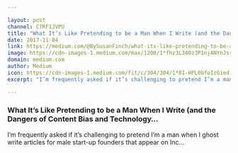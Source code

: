 ```yaml
---

layout: post
channel: C7RF1JVPU
title: "What It’s Like Pretending to be a Man When I Write (and the Dangers of Content Bias and Technology…"
date: 2017-11-04
link: https://medium.com/@BySusanFinch/what-its-like-pretending-to-be-a-man-when-i-write-and-the-dangers-of-content-bias-and-technology-89cdd540c8f1?source=rss------machine_learning-5
image: https://cdn-images-1.medium.com/max/1200/1*fhz3L38Oz3P1njANYnJsrA.png
domain: medium.com
author: Medium
icon: https://cdn-images-1.medium.com/fit/c/304/304/1*8I-HPL0bfoIzGied-dzOvA.png
excerpt: "I’m frequently asked if it’s challenging to pretend I’m a man when I ghost write articles for male start-up founders that appear on Inc…"

---
```


### What It’s Like Pretending to be a Man When I Write (and the Dangers of Content Bias and Technology…

I’m frequently asked if it’s challenging to pretend I’m a man when I ghost write articles for male start-up founders that appear on Inc…